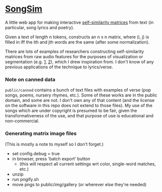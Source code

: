 # [SongSim](https://colinmorris.github.io/SongSim/#/)

A little web app for making interactive [self-similarity matrices](https://en.wikipedia.org/wiki/Self-similarity_matrix) from text (in particular, song lyrics and poetry). 

Given a text of length n tokens, constructs an n x n matrix, where (i, j) is filled in iff the ith and jth words are the same (after some normalization).

There are lots of examples of researchers constructing self-similarity matrices from raw audio features for the purposes of visualization or segmentation (e.g. [1](http://dl.acm.org/citation.cfm?id=319472), [2](http://dl.acm.org/citation.cfm?id=1178734)), which I drew inspiration from. I don't know of any previous applications of the technique to lyrics/verse.

### Note on canned data

`public/canned` contains a bunch of text files with examples of verse (pop songs, poems, nursery rhymes, etc.). Some of these works are in the public domain, and some are not. I don't own any of that content (and the license on the software in this repo does not extend to those files). My use of the songs which are under copyright is presumed to be fair, given the transformativeness of the use, and that purpose of use is educational and non-commercial.

### Generating matrix image files

(This is mostly a note to myself so I don't forget.)

- set config.debug = true
- in browser, press 'batch export' button
    - (this will respect all current settings wrt color, single-word matches, etc.)
- unzip
- run pngify.sh
- move pngs to public/img/gallery (or wherever else they're needed)
